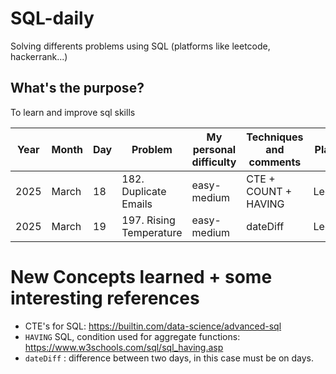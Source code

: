 # SQL-daily
Solving differents problems using SQL (platforms like leetcode, hackerrank...)

## What's the purpose?
To learn and improve sql skills

| Year | Month | Day | Problem                                | My personal difficulty | Techniques and comments                              | Platform | Solution|
| ---- | ----- | --- | -------------------------------------- | ---------------------- | ---------------------------------------------------- | ---- | ---- |
| 2025 | March | 18  | 182. Duplicate Emails     | easy-medium                   | CTE + COUNT + HAVING | Leetcode | [SQL](2025/March/018/182DuplicateEmails.sql) |
| 2025 | March | 19  | 197. Rising Temperature     | easy-medium                   | dateDiff | Leetcode | [SQL](2025/March/019/197RisingTemperature.sql) |


# New Concepts learned + some interesting references
* CTE's for SQL: https://builtin.com/data-science/advanced-sql
* `HAVING` SQL, condition used for aggregate functions: https://www.w3schools.com/sql/sql_having.asp
* `dateDiff` : difference between two days, in this case must be on days.
